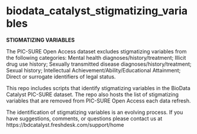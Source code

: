 # biodata_catalyst_stigmatizing_variables
<b>STIGMATIZING VARIABLES</b>
<p>The PIC-SURE Open Access dataset excludes stigmatizing variables from the following categories: Mental health diagnoses/history/treatment; Illicit drug use history; Sexually transmitted disease diagnoses/history/treatment; Sexual history; Intellectual Achievement/Ability/Educational Attainment; Direct or surrogate identifiers of legal status.</p>
<p>This repo includes scripts that identify stigmatizing variables in the BioData Catalyst PIC-SURE dataset. The repo also hosts the list of stigmatizing variables that are removed from PIC-SURE Open Access each data refresh. </p>
<p>The identification of stigmatizing variables is an evolving process. If you have suggestions, comments, or questions please contact us at https://bdcatalyst.freshdesk.com/support/home
